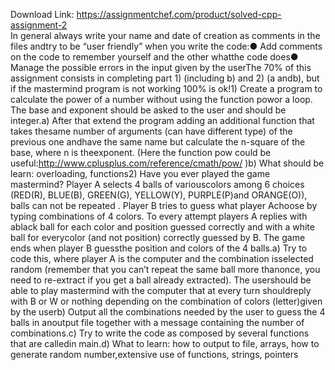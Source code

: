 Download Link: https://assignmentchef.com/product/solved-cpp-assignment-2
<br>
In general always write your name and date of creation as comments in the files andtry to be “user friendly” when you write the code:● Add comments on the code to remember yourself and the other whatthe code does● Manage the possible errors in the input given by the userThe 70% of this assignment consists in completing part 1) (including b) and 2) (a andb), but if the mastermind program is not working 100% is ok!1) Create a program to calculate the power of a number without using the function powor a loop. The base and exponent should be asked to the user and should be integer.a) After that extend the program adding an additional function that takes thesame number of arguments (can have different type) of the previous one andhave the same name but calculate the n-square of the base, where n is theexponent. (Here the function pow could be useful:http://www.cplusplus.com/reference/cmath/pow/ )b) What should be learn: overloading, functions2) Have you ever played the game mastermind? Player A selects 4 balls of variouscolors among 6 choices (RED(R), BLUE(B), GREEN(G), YELLOW(Y), PURPLE(P)and ORANGE(O)), balls can not be repeated . Player B tries to guess what player Achoose by typing combinations of 4 colors. To every attempt players A replies with ablack ball for each color and position guessed correctly and with a white ball for everycolor (and not position) correctly guessed by B. The game ends when player B guessthe position and colors of the 4 balls.a) Try to code this, where player A is the computer and the combination isselected random (remember that you can’t repeat the same ball more thanonce, you need to re-extract if you get a ball already extracted). The usershould be able to play mastermind with the computer that at every turn shouldreply with B or W or nothing depending on the combination of colors (letter)given by the userb) Output all the combinations needed by the user to guess the 4 balls in anoutput file together with a message containing the number of combinations.c) Try to write the code as composed by several functions that are calledin main.d) What to learn: how to output to file, arrays, how to generate random number,extensive use of functions, strings, pointers